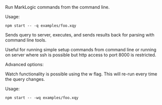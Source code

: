 Run MarkLogic commands from the command line.

Usage:

    npm start -- -q examples/foo.xqy

Sends query to server, executes, and sends results back for parsing
with command line tools.

Useful for running simple setup commands from command line or running
on server where ssh is possible but http access to port 8000 is
restricted.

Advanced options:

Watch functionality is possible using the w flag. This will re-run
every time the query changes.

Usage:

    npm start -- -wq examples/foo.xqy